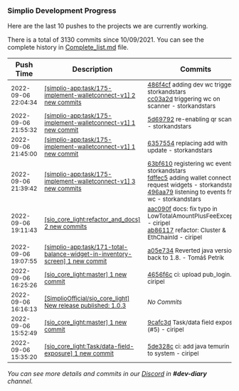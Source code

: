 
### Simplio Development Progress

Here are the last 10 pushes to the projects we are currently working.

There is a total of 3130 commits since 10/09/2021. You can see the complete history in
 [Complete_list.md](Complete_list.md) file.

| Push Time | Description | Commits |
| --- | --- | --- |
| <sub>2022-09-06 22:04:34</sub> | <sub>[[simplio-app:task/175\-implement\-walletconnect\-v1] 2 new commits](https://github.com/SimplioOfficial/simplio-app/compare/5d69792d8b66...cc03a2dac503)</sub> | <sub>[486f4cf](https://github.com/SimplioOfficial/simplio-app/commit/486f4cfa1a97d2001f701f6035df48dc76ab5086) adding dev wc trigger - storkandstars<br>[cc03a2d](https://github.com/SimplioOfficial/simplio-app/commit/cc03a2dac503acc52d526f8cb618032abe20e706) triggering wc on scanner - storkandstars</sub> |
| <sub>2022-09-06 21:55:32</sub> | <sub>[[simplio-app:task/175\-implement\-walletconnect\-v1] 1 new commit](https://github.com/SimplioOfficial/simplio-app/commit/5d69792d8b662f13831e863c2634a951ec8ea570)</sub> | <sub>[5d69792](https://github.com/SimplioOfficial/simplio-app/commit/5d69792d8b662f13831e863c2634a951ec8ea570) re-enabling qr scanner - storkandstars</sub> |
| <sub>2022-09-06 21:45:00</sub> | <sub>[[simplio-app:task/175\-implement\-walletconnect\-v1] 1 new commit](https://github.com/SimplioOfficial/simplio-app/commit/6357554519f4f6f89196079110d4e29a020bf011)</sub> | <sub>[6357554](https://github.com/SimplioOfficial/simplio-app/commit/6357554519f4f6f89196079110d4e29a020bf011) replacing add with update - storkandstars</sub> |
| <sub>2022-09-06 21:39:42</sub> | <sub>[[simplio-app:task/175\-implement\-walletconnect\-v1] 3 new commits](https://github.com/SimplioOfficial/simplio-app/compare/e9459f04546f...496aa790dca8)</sub> | <sub>[63bf610](https://github.com/SimplioOfficial/simplio-app/commit/63bf6105ac4e628912a0c48153a9f58f040a02d3) registering wc events - storkandstars<br>[fdffec5](https://github.com/SimplioOfficial/simplio-app/commit/fdffec573bc55af1b4f720bc8c7889bcca839afb) adding wallet connect request widgets - storkandstars<br>[496aa79](https://github.com/SimplioOfficial/simplio-app/commit/496aa790dca89ee9a7011911833fd994cc2f4f5b) listening to events from wc - storkandstars</sub> |
| <sub>2022-09-06 19:11:43</sub> | <sub>[[sio_core_light:refactor\_and\_docs] 2 new commits](https://github.com/SimplioOfficial/sio_core_light/compare/4656f6c01d0a...ab861170f132)</sub> | <sub>[aac090f](https://github.com/SimplioOfficial/sio_core_light/commit/aac090fd731c0f554ea4af702c0897820e993472) docs: fix typo in LowTotalAmountPlusFeeException - ciripel<br>[ab86117](https://github.com/SimplioOfficial/sio_core_light/commit/ab861170f132d45bb1220ab4fba08ba44ac26d1a) refactor: Cluster & EthChainId - ciripel</sub> |
| <sub>2022-09-06 19:07:55</sub> | <sub>[[simplio-app:task/171\-total\-balance\-widget\-in\-inventory\-screen] 1 new commit](https://github.com/SimplioOfficial/simplio-app/commit/a05e734e029358eac92ea7f432224f5d8e554ac1)</sub> | <sub>[a05e734](https://github.com/SimplioOfficial/simplio-app/commit/a05e734e029358eac92ea7f432224f5d8e554ac1) Reverted java version back to 1.8. - Tomáš Petrík</sub> |
| <sub>2022-09-06 16:25:26</sub> | <sub>[[sio_core_light:master] 1 new commit](https://github.com/SimplioOfficial/sio_core_light/commit/4656f6c01d0af18424ccfa934471fb2b606fcb1b)</sub> | <sub>[4656f6c](https://github.com/SimplioOfficial/sio_core_light/commit/4656f6c01d0af18424ccfa934471fb2b606fcb1b) ci: upload pub_login.sh - ciripel</sub> |
| <sub>2022-09-06 16:16:13</sub> | <sub>[[SimplioOfficial/sio_core_light] New release published: 1\.0\.3](https://github.com/SimplioOfficial/sio_core_light/releases/tag/1.0.3)</sub> | <sub>_No Commits_</sub> |
| <sub>2022-09-06 15:52:49</sub> | <sub>[[sio_core_light:master] 1 new commit](https://github.com/SimplioOfficial/sio_core_light/commit/9cafc3d4475ca00873225dd47b9e7bb3b355c8f9)</sub> | <sub>[9cafc3d](https://github.com/SimplioOfficial/sio_core_light/commit/9cafc3d4475ca00873225dd47b9e7bb3b355c8f9) Task/data field exposure (#5) - ciripel</sub> |
| <sub>2022-09-06 15:35:20</sub> | <sub>[[sio_core_light:Task/data\-field\-exposure] 1 new commit](https://github.com/SimplioOfficial/sio_core_light/commit/5de328c1245fef362059e7e938d0e35832f44b82)</sub> | <sub>[5de328c](https://github.com/SimplioOfficial/sio_core_light/commit/5de328c1245fef362059e7e938d0e35832f44b82) ci: add java temurin 11 to system - ciripel</sub> |

_You can see more details and commits in our [Discord](https://discord.gg/aKhjuwZmdP) in **#dev-diary** channel._

